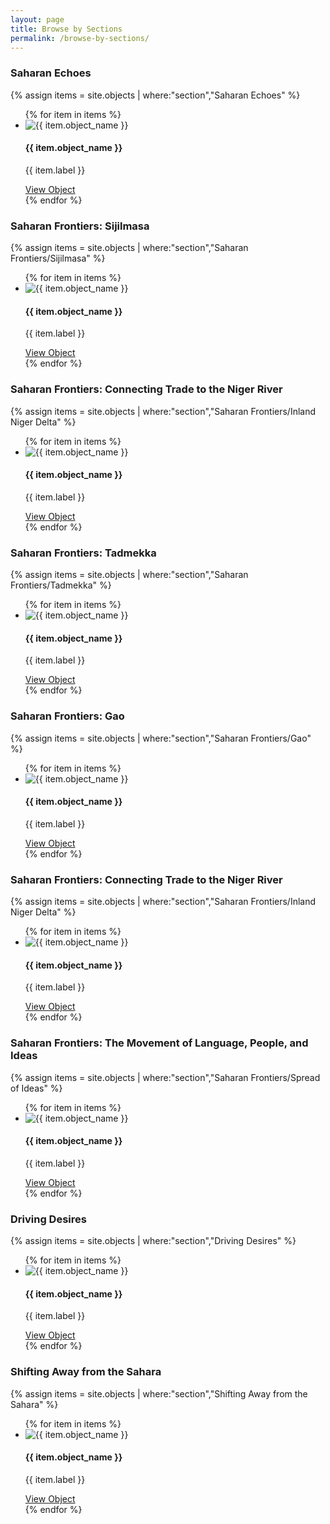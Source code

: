 ```yaml
---
layout: page
title: Browse by Sections
permalink: /browse-by-sections/
---
```


### Saharan Echoes

{% assign items = site.objects | where:"section","Saharan Echoes" %}

<ul class="list-unstyled">
{% for item in items %}
  <li class="media mb-5">
    <img class="mr-3 mt-5" src="/img/objects/{{ item.pid }}_small.webp" alt="{{ item.object_name }}">
    <div class="media-body">
      <h4 class="text-muted">{{ item.object_name }}</h4>
      <p>{{ item.label }}</p>
      <a href="{{ item.url }}" class="btn btn-dark">View Object</a>
    </div>
  </li>
{% endfor %}
</ul>

### Saharan Frontiers: Sijilmasa

{% assign items = site.objects | where:"section","Saharan Frontiers/Sijilmasa" %}

<ul class="list-unstyled">
{% for item in items %}
  <li class="media mb-5">
    <img class="mr-3 mt-5" src="/img/objects/{{ item.pid }}_small.webp" alt="{{ item.object_name }}">
    <div class="media-body">
      <h4 class="text-muted">{{ item.object_name }}</h4>
      <p>{{ item.label }}</p>
      <a href="{{ item.url }}" class="btn btn-dark">View Object</a>
    </div>
  </li>
{% endfor %}
</ul>

### Saharan Frontiers: Connecting Trade to the Niger River

{% assign items = site.objects | where:"section","Saharan Frontiers/Inland Niger Delta" %}

<ul class="list-unstyled">
{% for item in items %}
  <li class="media mb-5">
    <img class="mr-3 mt-5" src="/img/objects/{{ item.pid }}_small.webp" alt="{{ item.object_name }}">
    <div class="media-body">
      <h4 class="text-muted">{{ item.object_name }}</h4>
      <p>{{ item.label }}</p>
      <a href="{{ item.url }}" class="btn btn-dark">View Object</a>
    </div>
  </li>
{% endfor %}
</ul>

### Saharan Frontiers: Tadmekka

{% assign items = site.objects | where:"section","Saharan Frontiers/Tadmekka" %}

<ul class="list-unstyled">
{% for item in items %}
  <li class="media mb-5">
    <img class="mr-3 mt-5" src="/img/objects/{{ item.pid }}_small.webp" alt="{{ item.object_name }}">
    <div class="media-body">
      <h4 class="text-muted">{{ item.object_name }}</h4>
      <p>{{ item.label }}</p>
      <a href="{{ item.url }}" class="btn btn-dark">View Object</a>
    </div>
  </li>
{% endfor %}
</ul>

### Saharan Frontiers: Gao

{% assign items = site.objects | where:"section","Saharan Frontiers/Gao" %}

<ul class="list-unstyled">
{% for item in items %}
  <li class="media mb-5">
    <img class="mr-3 mt-5" src="/img/objects/{{ item.pid }}_small.webp" alt="{{ item.object_name }}">
    <div class="media-body">
      <h4 class="text-muted">{{ item.object_name }}</h4>
      <p>{{ item.label }}</p>
      <a href="{{ item.url }}" class="btn btn-dark">View Object</a>
    </div>
  </li>
{% endfor %}
</ul>

### Saharan Frontiers: Connecting Trade to the Niger River

{% assign items = site.objects | where:"section","Saharan Frontiers/Inland Niger Delta" %}

<ul class="list-unstyled">
{% for item in items %}
  <li class="media mb-5">
    <img class="mr-3 mt-5" src="/img/objects/{{ item.pid }}_small.webp" alt="{{ item.object_name }}">
    <div class="media-body">
      <h4 class="text-muted">{{ item.object_name }}</h4>
      <p>{{ item.label }}</p>
      <a href="{{ item.url }}" class="btn btn-dark">View Object</a>
    </div>
  </li>
{% endfor %}
</ul>

### Saharan Frontiers: The Movement of Language, People, and Ideas

{% assign items = site.objects | where:"section","Saharan Frontiers/Spread of Ideas" %}

<ul class="list-unstyled">
{% for item in items %}
  <li class="media mb-5">
    <img class="mr-3 mt-5" src="/img/objects/{{ item.pid }}_small.webp" alt="{{ item.object_name }}">
    <div class="media-body">
      <h4 class="text-muted">{{ item.object_name }}</h4>
      <p>{{ item.label }}</p>
      <a href="{{ item.url }}" class="btn btn-dark">View Object</a>
    </div>
  </li>
{% endfor %}
</ul>

### Driving Desires

{% assign items = site.objects | where:"section","Driving Desires" %}

<ul class="list-unstyled">
{% for item in items %}
  <li class="media mb-5">
    <img class="mr-3 mt-5" src="/img/objects/{{ item.pid }}_small.webp" alt="{{ item.object_name }}">
    <div class="media-body">
      <h4 class="text-muted">{{ item.object_name }}</h4>
      <p>{{ item.label }}</p>
      <a href="{{ item.url }}" class="btn btn-dark">View Object</a>
    </div>
  </li>
{% endfor %}
</ul>

### Shifting Away from the Sahara

{% assign items = site.objects | where:"section","Shifting Away from the Sahara" %}

<ul class="list-unstyled">
{% for item in items %}
  <li class="media mb-5">
    <img class="mr-3 mt-5" src="/img/objects/{{ item.pid }}_small.webp" alt="{{ item.object_name }}">
    <div class="media-body">
      <h4 class="text-muted">{{ item.object_name }}</h4>
      <p>{{ item.label }}</p>
      <a href="{{ item.url }}" class="btn btn-dark">View Object</a>
    </div>
  </li>
{% endfor %}
</ul>
